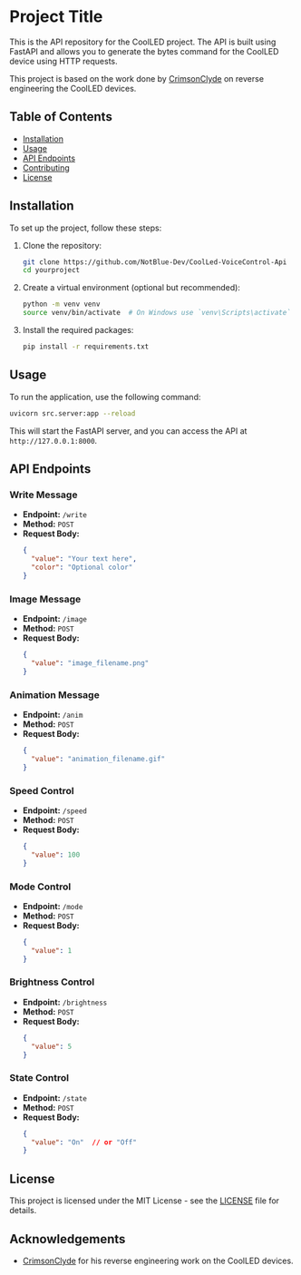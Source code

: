 # Project Title

This is the API repository for the CoolLED project. The API is built using FastAPI and allows you to generate the bytes command for the CoolLED device using HTTP requests.

This project is based on the work done by [CrimsonClyde](https://git.team23.org/CrimsonClyde) on reverse engineering the CoolLED devices.

## Table of Contents

- [Installation](#installation)
- [Usage](#usage)
- [API Endpoints](#api-endpoints)
- [Contributing](#contributing)
- [License](#license)

## Installation

To set up the project, follow these steps:

1. Clone the repository:
   ```bash
   git clone https://github.com/NotBlue-Dev/CoolLed-VoiceControl-Api
   cd yourproject
   ```

2. Create a virtual environment (optional but recommended):
   ```bash
   python -m venv venv
   source venv/bin/activate  # On Windows use `venv\Scripts\activate`
   ```

3. Install the required packages:
   ```bash
   pip install -r requirements.txt
   ```

## Usage

To run the application, use the following command:

```bash
uvicorn src.server:app --reload
```

This will start the FastAPI server, and you can access the API at `http://127.0.0.1:8000`.

## API Endpoints

### Write Message

- **Endpoint:** `/write`
- **Method:** `POST`
- **Request Body:**
  ```json
  {
    "value": "Your text here",
    "color": "Optional color"
  }
  ```

### Image Message

- **Endpoint:** `/image`
- **Method:** `POST`
- **Request Body:**
  ```json
  {
    "value": "image_filename.png"
  }
  ```

### Animation Message

- **Endpoint:** `/anim`
- **Method:** `POST`
- **Request Body:**
  ```json
  {
    "value": "animation_filename.gif"
  }
  ```

### Speed Control

- **Endpoint:** `/speed`
- **Method:** `POST`
- **Request Body:**
  ```json
  {
    "value": 100
  }
  ```

### Mode Control

- **Endpoint:** `/mode`
- **Method:** `POST`
- **Request Body:**
  ```json
  {
    "value": 1
  }
  ```

### Brightness Control

- **Endpoint:** `/brightness`
- **Method:** `POST`
- **Request Body:**
  ```json
  {
    "value": 5
  }
  ```

### State Control

- **Endpoint:** `/state`
- **Method:** `POST`
- **Request Body:**
  ```json
  {
    "value": "On"  // or "Off"
  }
  ```

## License

This project is licensed under the MIT License - see the [LICENSE](LICENSE) file for details.

## Acknowledgements

- [CrimsonClyde](https://git.team23.org/CrimsonClyde) for his reverse engineering work on the CoolLED devices.